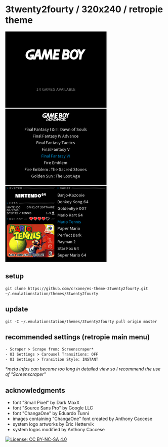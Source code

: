 # 3twenty2fourty /  320x240 / retropie theme

![system view](https://github.com/crxone/es-theme-3twenty2fourty/blob/master/inc/preview/system.png?raw=true) ![basic view](https://github.com/crxone/es-theme-3twenty2fourty/blob/master/inc/preview/basic.png?raw=true) ![detailed view](https://github.com/crxone/es-theme-3twenty2fourty/blob/master/inc/preview/detailed.png?raw=true)

## setup
```
git clone https://github.com/crxone/es-theme-3twenty2fourty.git ~/.emulationstation/themes/3twenty2fourty
```
## update
```
git -C ~/.emulationstation/themes/3twenty2fourty pull origin master
```
## recommended settings (retropie main menu)
```
- Scraper > Scrape from: Screenscraper*
- UI Settings > Carousel Transitions: OFF
- UI Settings > Transition Style: INSTANT
```
*\*meta infos can become too long in detailed view so I recommend the use of "Screenscraper"*
## acknowledgments
- font "Small Pixel" by Dark MaxX
- font "Source Sans Pro" by Google LLC
- font "ChangaOne" by Eduardo Tunni
- images containing "ChangaOne" font created by Anthony Caccese
- system logo artworks by Eric Hettervik
- system logos modified by Anthony Caccese

[![License: CC BY-NC-SA 4.0](https://img.shields.io/badge/license-CC/BY--NC--SA-yellow.svg?style=for-the-badge)](https://creativecommons.org/licenses/by-nc-sa/4.0/)
